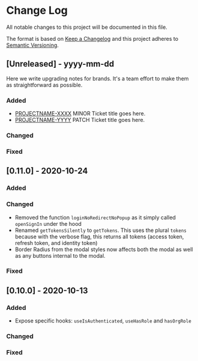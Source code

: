 # Change Log

All notable changes to this project will be documented in this file.

The format is based on [Keep a Changelog](http://keepachangelog.com/)
and this project adheres to [Semantic Versioning](http://semver.org/).

## [Unreleased] - yyyy-mm-dd

Here we write upgrading notes for brands. It's a team effort to make them as
straightforward as possible.

### Added

- [PROJECTNAME-XXXX](http://tickets.projectname.com/browse/PROJECTNAME-XXXX)
  MINOR Ticket title goes here.
- [PROJECTNAME-YYYY](http://tickets.projectname.com/browse/PROJECTNAME-YYYY)
  PATCH Ticket title goes here.

### Changed

### Fixed

## [0.11.0] - 2020-10-24

### Added

### Changed

- Removed the function `loginNoRedirectNoPopup` as it simply called `openSignIn` under the hood
- Renamed `getTokensSilently` to `getTokens`. This uses the plural `tokens` because with the verbose flag, this returns all tokens (access token, refresh token, and identity token)
- Border Radius from the modal styles now affects both the modal as well as any buttons internal to the modal.

### Fixed

## [0.10.0] - 2020-10-13

### Added

- Expose specific hooks: `useIsAuthenticated`, `useHasRole` and `hasOrgRole`

### Changed

### Fixed
